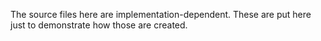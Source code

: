 The source files here are implementation-dependent. These are put here just to demonstrate how those are created.
